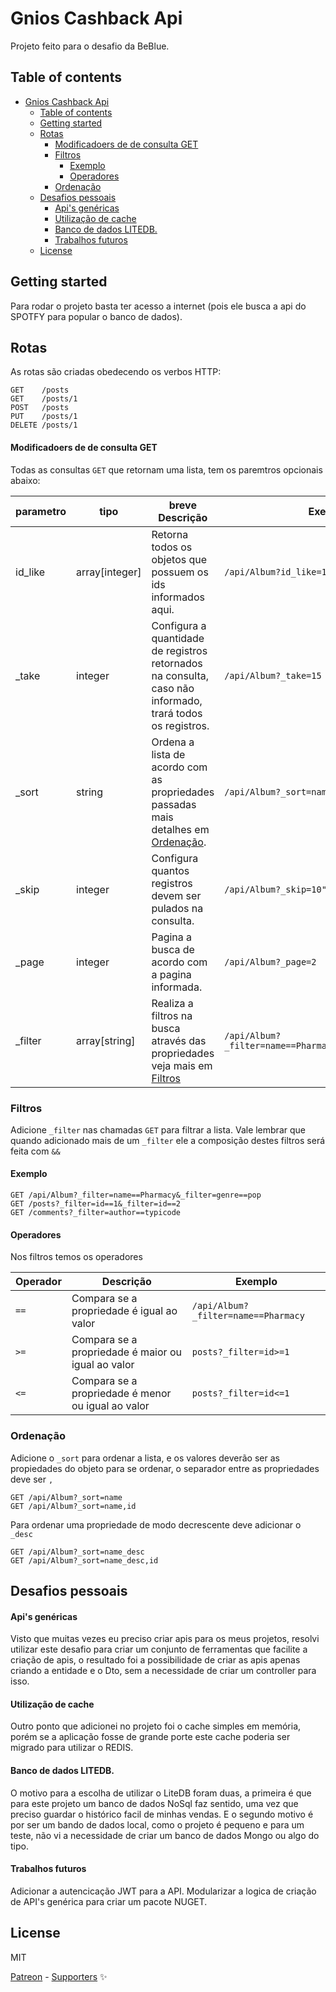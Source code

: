 # Gnios Cashback Api

Projeto feito para o desafio da BeBlue.

</p>

## Table of contents

<!-- toc -->

- [Gnios Cashback Api](#Gnios-Cashback-Api)
  - [Table of contents](#Table-of-contents)
  - [Getting started](#Getting-started)
  - [Rotas](#Rotas)
      - [Modificadoers de de consulta GET](#Modificadoers-de-de-consulta-GET)
    - [Filtros](#Filtros)
      - [Exemplo](#Exemplo)
      - [Operadores](#Operadores)
    - [Ordenação](#Ordena%C3%A7%C3%A3o)
  - [Desafios pessoais](#Desafios-pessoais)
      - [Api's genéricas](#Apis-gen%C3%A9ricas)
      - [Utilização de cache](#Utiliza%C3%A7%C3%A3o-de-cache)
      - [Banco de dados LITEDB.](#Banco-de-dados-LITEDB)
      - [Trabalhos futuros](#Trabalhos-futuros)
  - [License](#License)

<!-- tocstop -->

## Getting started

Para rodar o projeto basta ter acesso a internet (pois ele busca a api do SPOTFY para popular o banco de dados).


## Rotas

As rotas são criadas obedecendo os verbos HTTP:

```
GET    /posts
GET    /posts/1
POST   /posts
PUT    /posts/1
DELETE /posts/1
```

#### Modificadoers de de consulta GET

Todas as consultas `GET` que retornam uma lista, tem os paremtros opcionais
abaixo:

| parametro | tipo  | breve Descrição | Exemplo |
|---------|---|---|---|
| id_like   | array[integer]  | Retorna todos os objetos que possuem os ids informados aqui.  | `/api/Album?id_like=1&id_like=2`|
| _take   | integer  | Configura a quantidade de registros retornados na consulta, caso não informado, trará todos os registros. |`/api/Album?_take=15`|
| _sort   | string  | Ordena a lista de acordo com as propriedades passadas mais detalhes em [Ordenação](#Ordenação). |`/api/Album?_sort=name`|
| _skip   |  integer | Configura quantos registros devem ser pulados na consulta. |`/api/Album?_skip=10"`|
| _page   |  integer | Pagina a busca de acordo com a pagina informada. |`/api/Album?_page=2`|
| _filter   |  array[string] | Realiza a filtros na busca através das propriedades veja mais em [Filtros](#Filtros)|`/api/Album?_filter=name==Pharmacy&_filter=genre==pop`|


### Filtros

Adicione `_filter` nas chamadas `GET` para filtrar a lista.
Vale lembrar que quando adicionado mais de um `_filter` ele a composição destes filtros
será feita com `&&`

#### Exemplo
```
GET /api/Album?_filter=name==Pharmacy&_filter=genre==pop
GET /posts?_filter=id==1&_filter=id==2
GET /comments?_filter=author==typicode
```

#### Operadores

Nos filtros temos os operadores

| Operador | Descrição | Exemplo |
|---------|---|---|
| `==`   | Compara se a propriedade é igual ao valor  | `/api/Album?_filter=name==Pharmacy`|
| `>=`   | Compara se a propriedade é maior ou igual ao valor  | `posts?_filter=id>=1`|
| `<=`   | Compara se a propriedade é menor ou igual ao valor  |`posts?_filter=id<=1`|

### Ordenação

Adicione o `_sort` para ordenar a lista, e os valores deverão ser
as propiedades do objeto para se ordenar, o separador entre as propriedades deve ser `,`

```
GET /api/Album?_sort=name
GET /api/Album?_sort=name,id
```

Para ordenar uma propriedade de modo decrescente deve adicionar o `_desc`

```
GET /api/Album?_sort=name_desc
GET /api/Album?_sort=name_desc,id
```

## Desafios pessoais

#### Api's genéricas
Visto que muitas vezes eu preciso criar apis para os meus projetos, resolvi utilizar este desafio
para criar um conjunto de ferramentas que facilite a criação de apis, o resultado foi a possibilidade
de criar as apis apenas criando a entidade e o Dto, sem a necessidade de criar um controller para isso.

#### Utilização de cache
Outro ponto que adicionei no projeto foi o cache simples em memória, porém se a aplicação fosse de grande porte este cache poderia ser migrado para utilizar o REDIS. 


#### Banco de dados LITEDB.
O motivo para a escolha de utilizar o LiteDB foram duas, a primeira é que para este projeto um banco de dados NoSql faz sentido, uma vez que preciso guardar o histórico facil de minhas vendas. E o segundo motivo é por ser um bando de dados local, como o projeto é pequeno e para um teste, não vi a necessidade de criar um banco de dados Mongo ou algo do tipo.

#### Trabalhos futuros
Adicionar a autencicação JWT para a API.
Modularizar a logica de criação de API's genérica para criar um pacote NUGET.


## License

MIT

[Patreon](https://www.patreon.com/typicode) - [Supporters](https://thanks.typicode.com) ✨